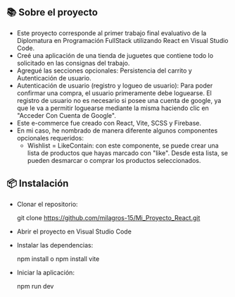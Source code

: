 ## 📚 Sobre el proyecto

* Este proyecto corresponde al primer trabajo final evaluativo de la Diplomatura en Programación FullStack utilizando React en Visual Studio Code.
* Creé una aplicación de una tienda de juguetes que contiene todo lo solicitado en las consignas del trabajo.
* Agregué las secciones opcionales: Persistencia del carrito y Autenticación de usuario.
* Autenticación de usuario (registro y logueo de usuario): Para poder confirmar una compra, el usuario primeramente debe loguearse. El registro de usuario no es necesario si posee una cuenta de google, ya que le va a permitir loguearse mediante la misma haciendo clic en "Acceder Con Cuenta de Google".
* Este e-commerce fue creado con React, Vite, SCSS y Firebase.
* En mi caso, he nombrado de manera diferente algunos componentes opcionales requeridos:
  * Wishlist = LikeContain: con este componente, se puede crear una lista de productos que hayas marcado con "like". Desde esta lista, se pueden desmarcar o comprar los productos seleccionados.


## 📦 Instalación

* Clonar el repositorio:

    git clone https://github.com/milagros-15/Mi_Proyecto_React.git

* Abrir el proyecto en Visual Studio Code

* Instalar las dependencias:

    npm install o npm install vite
    

* Iniciar la aplicación:

    npm run dev


